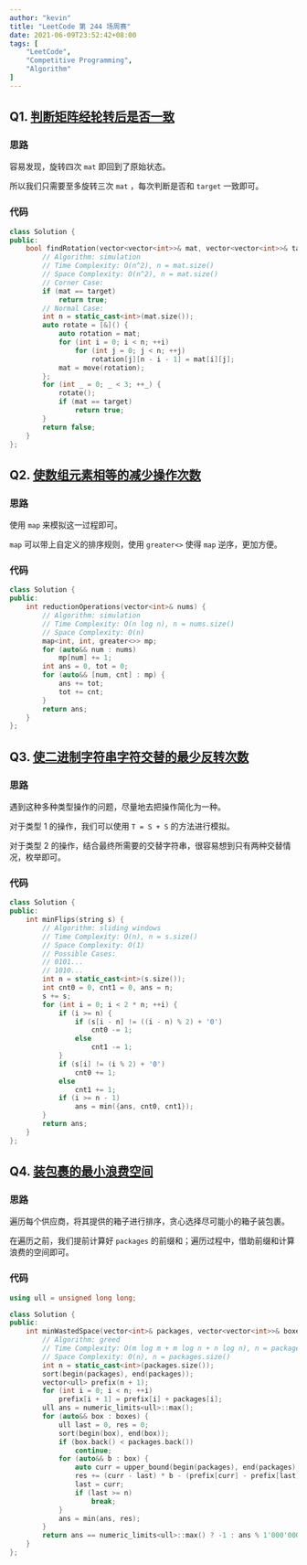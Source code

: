 ```yaml
---
author: "kevin"
title: "LeetCode 第 244 场周赛"
date: 2021-06-09T23:52:42+08:00
tags: [
    "LeetCode",
    "Competitive Programming",
    "Algorithm"
]
---
```


## Q1. [判断矩阵经轮转后是否一致](https://leetcode-cn.com/problems/determine-whether-matrix-can-be-obtained-by-rotation/)

### 思路

容易发现，旋转四次 `mat` 即回到了原始状态。

所以我们只需要至多旋转三次 `mat` ，每次判断是否和 `target` 一致即可。

### 代码

```c++
class Solution {
public:
    bool findRotation(vector<vector<int>>& mat, vector<vector<int>>& target) {
        // Algorithm: simulation
        // Time Complexity: O(n^2), n = mat.size()
        // Space Complexity: O(n^2), n = mat.size()
        // Corner Case:
        if (mat == target)
            return true;
        // Normal Case:
        int n = static_cast<int>(mat.size());
        auto rotate = [&]() {
            auto rotation = mat;
            for (int i = 0; i < n; ++i)
                for (int j = 0; j < n; ++j)
                    rotation[j][n - i - 1] = mat[i][j];
            mat = move(rotation);
        };
        for (int _ = 0; _ < 3; ++_) {
            rotate();
            if (mat == target)
                return true;
        }
        return false;
    }
};
```



## Q2. [使数组元素相等的减少操作次数](https://leetcode-cn.com/problems/reduction-operations-to-make-the-array-elements-equal/)

### 思路

使用 `map` 来模拟这一过程即可。

 `map` 可以带上自定义的排序规则，使用 `greater<>` 使得 `map` 逆序，更加方便。

### 代码

```c++
class Solution {
public:
    int reductionOperations(vector<int>& nums) {
        // Algorithm: simulation
        // Time Complexity: O(n log n), n = nums.size()
        // Space Complexity: O(n)
        map<int, int, greater<>> mp;
        for (auto&& num : nums)
            mp[num] += 1;
        int ans = 0, tot = 0;
        for (auto&& [num, cnt] : mp) {
            ans += tot;
            tot += cnt;
        }
        return ans;
    }
};
```


## Q3. [使二进制字符串字符交替的最少反转次数](https://leetcode-cn.com/problems/minimum-number-of-flips-to-make-the-binary-string-alternating/)

### 思路

遇到这种多种类型操作的问题，尽量地去把操作简化为一种。

对于类型 1 的操作，我们可以使用 `T = S + S` 的方法进行模拟。

对于类型 2 的操作，结合最终所需要的交替字符串，很容易想到只有两种交替情况，枚举即可。

### 代码

```c++
class Solution {
public:
    int minFlips(string s) {
        // Algorithm: sliding windows
        // Time Complexity: O(n), n = s.size()
        // Space Complexity: O(1)
        // Possible Cases:
        // 0101...
        // 1010...
        int n = static_cast<int>(s.size());
        int cnt0 = 0, cnt1 = 0, ans = n;
        s += s;
        for (int i = 0; i < 2 * n; ++i) {
            if (i >= n) {
                if (s[i - n] != ((i - n) % 2) + '0')
                    cnt0 -= 1;
                else
                    cnt1 -= 1;
            }
            if (s[i] != (i % 2) + '0')
                cnt0 += 1;
            else
                cnt1 += 1;
            if (i >= n - 1)
                ans = min({ans, cnt0, cnt1});
        }
        return ans;
    }
};
```


## Q4. [装包裹的最小浪费空间](https://leetcode-cn.com/problems/minimum-space-wasted-from-packaging/)

### 思路

遍历每个供应商，将其提供的箱子进行排序，贪心选择尽可能小的箱子装包裹。

在遍历之前，我们提前计算好 `packages` 的前缀和；遍历过程中，借助前缀和计算浪费的空间即可。

### 代码

```c++
using ull = unsigned long long;

class Solution {
public:
    int minWastedSpace(vector<int>& packages, vector<vector<int>>& boxes) {
        // Algorithm: greed
        // Time Complexity: O(m log m + m log n + n log n), n = packages.size(), m = sum(boxes[i].size())
        // Space Complexity: O(n), n = packages.size()
        int n = static_cast<int>(packages.size());
        sort(begin(packages), end(packages));
        vector<ull> prefix(n + 1);
        for (int i = 0; i < n; ++i)
            prefix[i + 1] = prefix[i] + packages[i];
        ull ans = numeric_limits<ull>::max();
        for (auto&& box : boxes) {
            ull last = 0, res = 0;
            sort(begin(box), end(box));
            if (box.back() < packages.back())
                continue;
            for (auto&& b : box) {
                auto curr = upper_bound(begin(packages), end(packages), b) - begin(packages);
                res += (curr - last) * b - (prefix[curr] - prefix[last]);
                last = curr;
                if (last >= n)
                    break;
            }
            ans = min(ans, res);
        }
        return ans == numeric_limits<ull>::max() ? -1 : ans % 1'000'000'007;
    }
};
```
